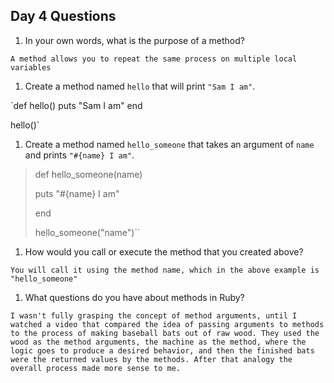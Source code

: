 ## Day 4 Questions

1. In your own words, what is the purpose of a method?

`A method allows you to repeat the same process on multiple local variables`

1. Create a method named `hello` that will print `"Sam I am"`.

`def hello()
  puts "Sam I am"
end

hello()`

1. Create a method named `hello_someone` that takes an argument of `name` and prints `"#{name} I am"`.

> def hello_someone(name)
>
>    puts "#{name} I am"
>
> end
>
> hello_someone("name")``

1. How would you call or execute the method that you created above?

`You will call it using the method name, which in the above example is "hello_someone"`

1. What questions do you have about methods in Ruby?

`I wasn't fully grasping the concept of method arguments, until I watched a video that compared the idea of passing arguments to methods to the process of making baseball bats out of raw wood. They used the wood as the method arguments, the machine as the method, where the logic goes to produce a desired behavior, and then the finished bats were the returned values by the methods. After that analogy the overall process made more sense to me.`
